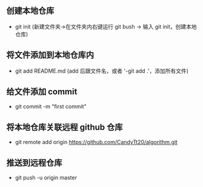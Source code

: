 ## 创建本地仓库
- git init (新建文件夹->在文件夹内右键运行 git bush -> 输入 git init，创建本地仓库)
## 将文件添加到本地仓库内
- git add README.md (add 后跟文件名，或者 '-git add .'，添加所有文件) 
## 给文件添加 commit
- git commit -m "first commit"
## 将本地仓库关联远程 github 仓库
- git remote add origin https://github.com/CandyTt20/algorithm.git
## 推送到远程仓库
- git push -u origin master

                